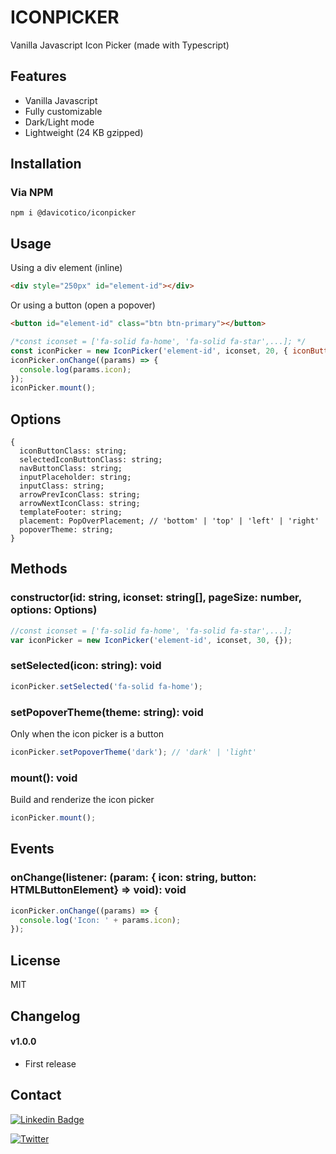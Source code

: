 # ICONPICKER
Vanilla Javascript Icon Picker (made with Typescript)

## Features

* Vanilla Javascript
* Fully customizable
* Dark/Light mode
* Lightweight (24 KB gzipped)

## Installation

### Via NPM

```
npm i @davicotico/iconpicker
```

## Usage

Using a div element (inline)

```html
<div style="250px" id="element-id"></div>
```

Or using a button (open a popover)

```html
<button id="element-id" class="btn btn-primary"></button>
```

```javascript
/*const iconset = ['fa-solid fa-home', 'fa-solid fa-star',...]; */
const iconPicker = new IconPicker('element-id', iconset, 20, { iconButtonClass: 'btn btn-secondary' });
iconPicker.onChange((params) => {
  console.log(params.icon);
});
iconPicker.mount();
```
## Options

```
{
  iconButtonClass: string;
  selectedIconButtonClass: string;
  navButtonClass: string;
  inputPlaceholder: string;
  inputClass: string;
  arrowPrevIconClass: string;
  arrowNextIconClass: string;
  templateFooter: string;
  placement: PopOverPlacement; // 'bottom' | 'top' | 'left' | 'right'
  popoverTheme: string;
}
```

## Methods

### constructor(id: string, iconset: string[], pageSize: number, options: Options)

```javascript
//const iconset = ['fa-solid fa-home', 'fa-solid fa-star',...];
var iconPicker = new IconPicker('element-id', iconset, 30, {});
```

### setSelected(icon: string): void

```javascript
iconPicker.setSelected('fa-solid fa-home');
```

### setPopoverTheme(theme: string): void

Only when the icon picker is a button

```javascript
iconPicker.setPopoverTheme('dark'); // 'dark' | 'light'
```

### mount(): void
Build and renderize the icon picker

```javascript
iconPicker.mount();
```

## Events

### onChange(listener: (param: { icon: string, button: HTMLButtonElement} => void): void

```javascript
iconPicker.onChange((params) => {
  console.log('Icon: ' + params.icon);
});
```
## License

MIT

## Changelog

#### v1.0.0
* First release

## Contact

[![Linkedin Badge](https://img.shields.io/badge/Linkedin-%230077B5.svg?style=for-the-badge&logo=linkedin&logoColor=white)](https://www.linkedin.com/in/david-ticona-saravia/)

[![Twitter](https://img.shields.io/twitter/url?url=https://x.com/davicotico?style=social&label=Follow%20%40davicotico)](https://x.com/davicotico)
